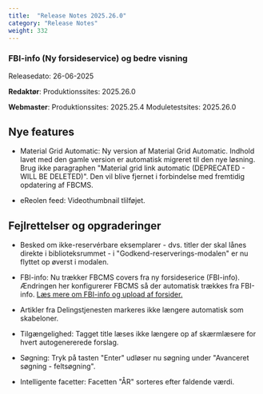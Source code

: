 ```yaml
---
title:  "Release Notes 2025.26.0"
category: "Release Notes"
weight: 332
---  
```


###  FBI-info (Ny forsideservice) og bedre visning  

Releasedato: 26-06-2025

**Redaktør**: Produktionssites: 2025.26.0

**Webmaster**: Produktionssites: 2025.25.4 Moduletestsites: 2025.26.0

## Nye features
- Material Grid Automatic: Ny version af Material Grid Automatic. Indhold lavet med den gamle version er automatisk migreret til den nye løsning. Brug ikke paragraphen "Material grid link automatic (DEPRECATED - WILL BE DELETED)". Den vil blive fjernet i forbindelse med fremtidig opdatering af FBCMS. 

- eReolen feed: Videothumbnail tlilføjet. 

## Fejlrettelser og opgraderinger
- Besked om ikke-reservérbare eksemplarer - dvs. titler der skal lånes direkte i biblioteksrummet - i "Godkend-reserverings-modalen" er nu flyttet op øverst i modalen. 

- FBI-info: Nu trækker FBCMS covers fra ny forsideserice (FBI-info). Ændringen her konfigurerer FBCMS så der automatisk trækkes fra FBI-info. [Læs mere om FBI-info og upload af forsider.](https://www.detdigitalefolkebibliotek.dk/nyheder/cover-service-udfases-erstattes-af-ny-forsideservice-pr-1-juli-2025nbsp) 

- Artikler fra Delingstjenesten markeres ikke længere automatisk som skabeloner. 

- Tilgængelighed: Tagget title læses ikke længere op af skærmlæsere for hvert autogenererede forslag. 

- Søgning: Tryk på tasten "Enter" udløser nu søgning under "Avanceret søgning - feltsøgning".

- Intelligente facetter: Facetten "ÅR" sorteres efter faldende værdi. 
